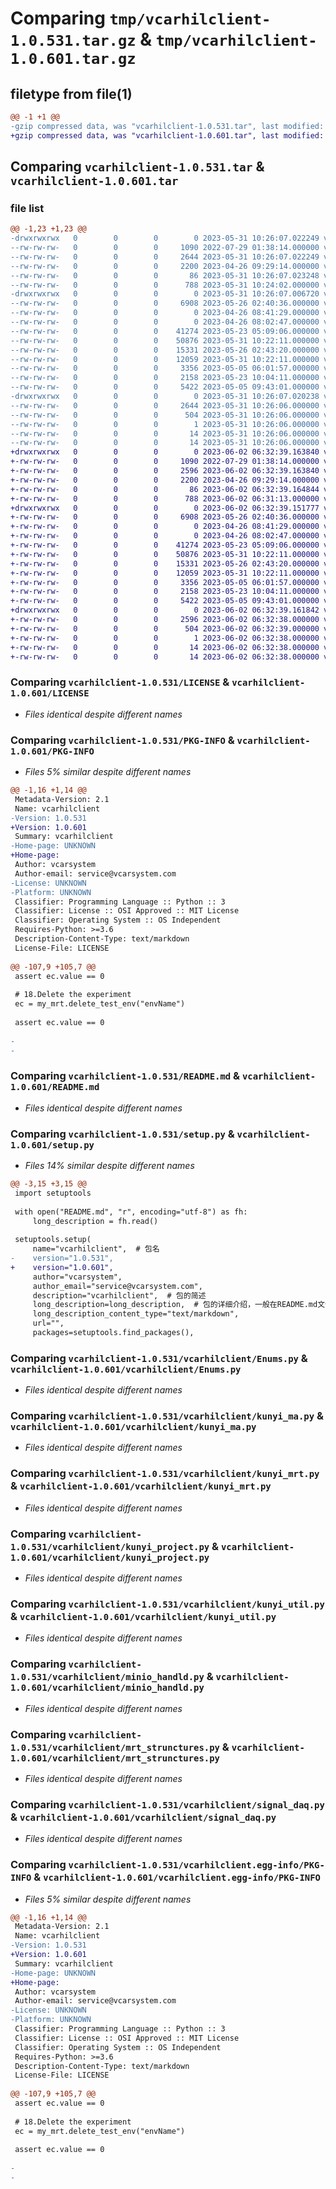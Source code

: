 # Comparing `tmp/vcarhilclient-1.0.531.tar.gz` & `tmp/vcarhilclient-1.0.601.tar.gz`

## filetype from file(1)

```diff
@@ -1 +1 @@
-gzip compressed data, was "vcarhilclient-1.0.531.tar", last modified: Wed May 31 10:26:07 2023, max compression
+gzip compressed data, was "vcarhilclient-1.0.601.tar", last modified: Fri Jun  2 06:32:39 2023, max compression
```

## Comparing `vcarhilclient-1.0.531.tar` & `vcarhilclient-1.0.601.tar`

### file list

```diff
@@ -1,23 +1,23 @@
-drwxrwxrwx   0        0        0        0 2023-05-31 10:26:07.022249 vcarhilclient-1.0.531/
--rw-rw-rw-   0        0        0     1090 2022-07-29 01:38:14.000000 vcarhilclient-1.0.531/LICENSE
--rw-rw-rw-   0        0        0     2644 2023-05-31 10:26:07.022249 vcarhilclient-1.0.531/PKG-INFO
--rw-rw-rw-   0        0        0     2200 2023-04-26 09:29:14.000000 vcarhilclient-1.0.531/README.md
--rw-rw-rw-   0        0        0       86 2023-05-31 10:26:07.023248 vcarhilclient-1.0.531/setup.cfg
--rw-rw-rw-   0        0        0      788 2023-05-31 10:24:02.000000 vcarhilclient-1.0.531/setup.py
-drwxrwxrwx   0        0        0        0 2023-05-31 10:26:07.006720 vcarhilclient-1.0.531/vcarhilclient/
--rw-rw-rw-   0        0        0     6908 2023-05-26 02:40:36.000000 vcarhilclient-1.0.531/vcarhilclient/Enums.py
--rw-rw-rw-   0        0        0        0 2023-04-26 08:41:29.000000 vcarhilclient-1.0.531/vcarhilclient/__init__.py
--rw-rw-rw-   0        0        0        0 2023-04-26 08:02:47.000000 vcarhilclient-1.0.531/vcarhilclient/drt_structures.py
--rw-rw-rw-   0        0        0    41274 2023-05-23 05:09:06.000000 vcarhilclient-1.0.531/vcarhilclient/kunyi_ma.py
--rw-rw-rw-   0        0        0    50876 2023-05-31 10:22:11.000000 vcarhilclient-1.0.531/vcarhilclient/kunyi_mrt.py
--rw-rw-rw-   0        0        0    15331 2023-05-26 02:43:20.000000 vcarhilclient-1.0.531/vcarhilclient/kunyi_project.py
--rw-rw-rw-   0        0        0    12059 2023-05-31 10:22:11.000000 vcarhilclient-1.0.531/vcarhilclient/kunyi_util.py
--rw-rw-rw-   0        0        0     3356 2023-05-05 06:01:57.000000 vcarhilclient-1.0.531/vcarhilclient/minio_handld.py
--rw-rw-rw-   0        0        0     2158 2023-05-23 10:04:11.000000 vcarhilclient-1.0.531/vcarhilclient/mrt_strunctures.py
--rw-rw-rw-   0        0        0     5422 2023-05-05 09:43:01.000000 vcarhilclient-1.0.531/vcarhilclient/signal_daq.py
-drwxrwxrwx   0        0        0        0 2023-05-31 10:26:07.020238 vcarhilclient-1.0.531/vcarhilclient.egg-info/
--rw-rw-rw-   0        0        0     2644 2023-05-31 10:26:06.000000 vcarhilclient-1.0.531/vcarhilclient.egg-info/PKG-INFO
--rw-rw-rw-   0        0        0      504 2023-05-31 10:26:06.000000 vcarhilclient-1.0.531/vcarhilclient.egg-info/SOURCES.txt
--rw-rw-rw-   0        0        0        1 2023-05-31 10:26:06.000000 vcarhilclient-1.0.531/vcarhilclient.egg-info/dependency_links.txt
--rw-rw-rw-   0        0        0       14 2023-05-31 10:26:06.000000 vcarhilclient-1.0.531/vcarhilclient.egg-info/requires.txt
--rw-rw-rw-   0        0        0       14 2023-05-31 10:26:06.000000 vcarhilclient-1.0.531/vcarhilclient.egg-info/top_level.txt
+drwxrwxrwx   0        0        0        0 2023-06-02 06:32:39.163840 vcarhilclient-1.0.601/
+-rw-rw-rw-   0        0        0     1090 2022-07-29 01:38:14.000000 vcarhilclient-1.0.601/LICENSE
+-rw-rw-rw-   0        0        0     2596 2023-06-02 06:32:39.163840 vcarhilclient-1.0.601/PKG-INFO
+-rw-rw-rw-   0        0        0     2200 2023-04-26 09:29:14.000000 vcarhilclient-1.0.601/README.md
+-rw-rw-rw-   0        0        0       86 2023-06-02 06:32:39.164844 vcarhilclient-1.0.601/setup.cfg
+-rw-rw-rw-   0        0        0      788 2023-06-02 06:31:13.000000 vcarhilclient-1.0.601/setup.py
+drwxrwxrwx   0        0        0        0 2023-06-02 06:32:39.151777 vcarhilclient-1.0.601/vcarhilclient/
+-rw-rw-rw-   0        0        0     6908 2023-05-26 02:40:36.000000 vcarhilclient-1.0.601/vcarhilclient/Enums.py
+-rw-rw-rw-   0        0        0        0 2023-04-26 08:41:29.000000 vcarhilclient-1.0.601/vcarhilclient/__init__.py
+-rw-rw-rw-   0        0        0        0 2023-04-26 08:02:47.000000 vcarhilclient-1.0.601/vcarhilclient/drt_structures.py
+-rw-rw-rw-   0        0        0    41274 2023-05-23 05:09:06.000000 vcarhilclient-1.0.601/vcarhilclient/kunyi_ma.py
+-rw-rw-rw-   0        0        0    50876 2023-05-31 10:22:11.000000 vcarhilclient-1.0.601/vcarhilclient/kunyi_mrt.py
+-rw-rw-rw-   0        0        0    15331 2023-05-26 02:43:20.000000 vcarhilclient-1.0.601/vcarhilclient/kunyi_project.py
+-rw-rw-rw-   0        0        0    12059 2023-05-31 10:22:11.000000 vcarhilclient-1.0.601/vcarhilclient/kunyi_util.py
+-rw-rw-rw-   0        0        0     3356 2023-05-05 06:01:57.000000 vcarhilclient-1.0.601/vcarhilclient/minio_handld.py
+-rw-rw-rw-   0        0        0     2158 2023-05-23 10:04:11.000000 vcarhilclient-1.0.601/vcarhilclient/mrt_strunctures.py
+-rw-rw-rw-   0        0        0     5422 2023-05-05 09:43:01.000000 vcarhilclient-1.0.601/vcarhilclient/signal_daq.py
+drwxrwxrwx   0        0        0        0 2023-06-02 06:32:39.161842 vcarhilclient-1.0.601/vcarhilclient.egg-info/
+-rw-rw-rw-   0        0        0     2596 2023-06-02 06:32:38.000000 vcarhilclient-1.0.601/vcarhilclient.egg-info/PKG-INFO
+-rw-rw-rw-   0        0        0      504 2023-06-02 06:32:39.000000 vcarhilclient-1.0.601/vcarhilclient.egg-info/SOURCES.txt
+-rw-rw-rw-   0        0        0        1 2023-06-02 06:32:38.000000 vcarhilclient-1.0.601/vcarhilclient.egg-info/dependency_links.txt
+-rw-rw-rw-   0        0        0       14 2023-06-02 06:32:38.000000 vcarhilclient-1.0.601/vcarhilclient.egg-info/requires.txt
+-rw-rw-rw-   0        0        0       14 2023-06-02 06:32:38.000000 vcarhilclient-1.0.601/vcarhilclient.egg-info/top_level.txt
```

### Comparing `vcarhilclient-1.0.531/LICENSE` & `vcarhilclient-1.0.601/LICENSE`

 * *Files identical despite different names*

### Comparing `vcarhilclient-1.0.531/PKG-INFO` & `vcarhilclient-1.0.601/PKG-INFO`

 * *Files 5% similar despite different names*

```diff
@@ -1,16 +1,14 @@
 Metadata-Version: 2.1
 Name: vcarhilclient
-Version: 1.0.531
+Version: 1.0.601
 Summary: vcarhilclient
-Home-page: UNKNOWN
+Home-page: 
 Author: vcarsystem
 Author-email: service@vcarsystem.com
-License: UNKNOWN
-Platform: UNKNOWN
 Classifier: Programming Language :: Python :: 3
 Classifier: License :: OSI Approved :: MIT License
 Classifier: Operating System :: OS Independent
 Requires-Python: >=3.6
 Description-Content-Type: text/markdown
 License-File: LICENSE
 
@@ -107,9 +105,7 @@
 assert ec.value == 0
 
 # 18.Delete the experiment
 ec = my_mrt.delete_test_env("envName")
 
 assert ec.value == 0
 
-
-
```

### Comparing `vcarhilclient-1.0.531/README.md` & `vcarhilclient-1.0.601/README.md`

 * *Files identical despite different names*

### Comparing `vcarhilclient-1.0.531/setup.py` & `vcarhilclient-1.0.601/setup.py`

 * *Files 14% similar despite different names*

```diff
@@ -3,15 +3,15 @@
 import setuptools
 
 with open("README.md", "r", encoding="utf-8") as fh:
     long_description = fh.read()
 
 setuptools.setup(
     name="vcarhilclient",  # 包名
-    version="1.0.531",
+    version="1.0.601",
     author="vcarsystem",
     author_email="service@vcarsystem.com",
     description="vcarhilclient",  # 包的简述
     long_description=long_description,  # 包的详细介绍，一般在README.md文件内
     long_description_content_type="text/markdown",
     url="",
     packages=setuptools.find_packages(),
```

### Comparing `vcarhilclient-1.0.531/vcarhilclient/Enums.py` & `vcarhilclient-1.0.601/vcarhilclient/Enums.py`

 * *Files identical despite different names*

### Comparing `vcarhilclient-1.0.531/vcarhilclient/kunyi_ma.py` & `vcarhilclient-1.0.601/vcarhilclient/kunyi_ma.py`

 * *Files identical despite different names*

### Comparing `vcarhilclient-1.0.531/vcarhilclient/kunyi_mrt.py` & `vcarhilclient-1.0.601/vcarhilclient/kunyi_mrt.py`

 * *Files identical despite different names*

### Comparing `vcarhilclient-1.0.531/vcarhilclient/kunyi_project.py` & `vcarhilclient-1.0.601/vcarhilclient/kunyi_project.py`

 * *Files identical despite different names*

### Comparing `vcarhilclient-1.0.531/vcarhilclient/kunyi_util.py` & `vcarhilclient-1.0.601/vcarhilclient/kunyi_util.py`

 * *Files identical despite different names*

### Comparing `vcarhilclient-1.0.531/vcarhilclient/minio_handld.py` & `vcarhilclient-1.0.601/vcarhilclient/minio_handld.py`

 * *Files identical despite different names*

### Comparing `vcarhilclient-1.0.531/vcarhilclient/mrt_strunctures.py` & `vcarhilclient-1.0.601/vcarhilclient/mrt_strunctures.py`

 * *Files identical despite different names*

### Comparing `vcarhilclient-1.0.531/vcarhilclient/signal_daq.py` & `vcarhilclient-1.0.601/vcarhilclient/signal_daq.py`

 * *Files identical despite different names*

### Comparing `vcarhilclient-1.0.531/vcarhilclient.egg-info/PKG-INFO` & `vcarhilclient-1.0.601/vcarhilclient.egg-info/PKG-INFO`

 * *Files 5% similar despite different names*

```diff
@@ -1,16 +1,14 @@
 Metadata-Version: 2.1
 Name: vcarhilclient
-Version: 1.0.531
+Version: 1.0.601
 Summary: vcarhilclient
-Home-page: UNKNOWN
+Home-page: 
 Author: vcarsystem
 Author-email: service@vcarsystem.com
-License: UNKNOWN
-Platform: UNKNOWN
 Classifier: Programming Language :: Python :: 3
 Classifier: License :: OSI Approved :: MIT License
 Classifier: Operating System :: OS Independent
 Requires-Python: >=3.6
 Description-Content-Type: text/markdown
 License-File: LICENSE
 
@@ -107,9 +105,7 @@
 assert ec.value == 0
 
 # 18.Delete the experiment
 ec = my_mrt.delete_test_env("envName")
 
 assert ec.value == 0
 
-
-
```

